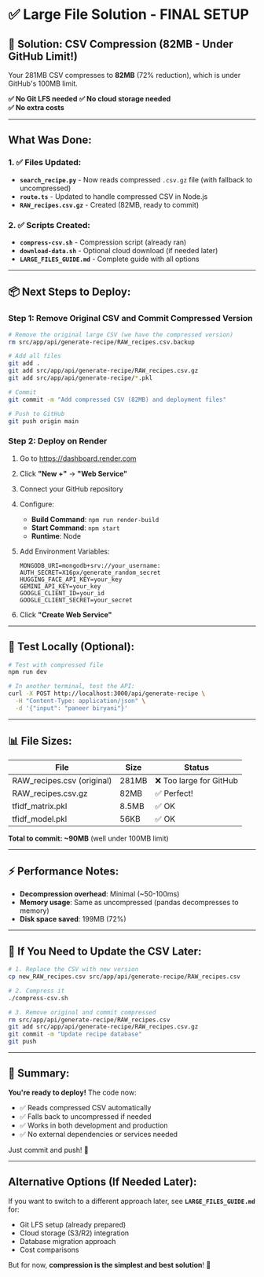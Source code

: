 # ✅ Large File Solution - FINAL SETUP

## 🎯 Solution: CSV Compression (82MB - Under GitHub Limit!)

Your 281MB CSV compresses to **82MB** (72% reduction), which is under GitHub's 100MB limit.

**✅ No Git LFS needed**
**✅ No cloud storage needed**  
**✅ No extra costs**

---

## What Was Done:

### 1. ✅ Files Updated:
- **`search_recipe.py`** - Now reads compressed `.csv.gz` file (with fallback to uncompressed)
- **`route.ts`** - Updated to handle compressed CSV in Node.js
- **`RAW_recipes.csv.gz`** - Created (82MB, ready to commit)

### 2. ✅ Scripts Created:
- **`compress-csv.sh`** - Compression script (already ran)
- **`download-data.sh`** - Optional cloud download (if needed later)
- **`LARGE_FILES_GUIDE.md`** - Complete guide with all options

---

## 📦 Next Steps to Deploy:

### Step 1: Remove Original CSV and Commit Compressed Version

```bash
# Remove the original large CSV (we have the compressed version)
rm src/app/api/generate-recipe/RAW_recipes.csv.backup

# Add all files
git add .
git add src/app/api/generate-recipe/RAW_recipes.csv.gz
git add src/app/api/generate-recipe/*.pkl

# Commit
git commit -m "Add compressed CSV (82MB) and deployment files"

# Push to GitHub
git push origin main
```

### Step 2: Deploy on Render

1. Go to https://dashboard.render.com
2. Click **"New +"** → **"Web Service"**
3. Connect your GitHub repository
4. Configure:
   - **Build Command**: `npm run render-build`
   - **Start Command**: `npm start`
   - **Runtime**: Node

5. Add Environment Variables:
   ```
   MONGODB_URI=mongodb+srv://your_username:
   AUTH_SECRET=X16px/generate_random_secret
   HUGGING_FACE_API_KEY=your_key
   GEMINI_API_KEY=your_key
   GOOGLE_CLIENT_ID=your_id
   GOOGLE_CLIENT_SECRET=your_secret
   ```

6. Click **"Create Web Service"**

---

## 🧪 Test Locally (Optional):

```bash
# Test with compressed file
npm run dev

# In another terminal, test the API:
curl -X POST http://localhost:3000/api/generate-recipe \
  -H "Content-Type: application/json" \
  -d '{"input": "paneer biryani"}'
```

---

## 📊 File Sizes:

| File | Size | Status |
|------|------|--------|
| RAW_recipes.csv (original) | 281MB | ❌ Too large for GitHub |
| RAW_recipes.csv.gz | 82MB | ✅ Perfect! |
| tfidf_matrix.pkl | 8.5MB | ✅ OK |
| tfidf_model.pkl | 56KB | ✅ OK |

**Total to commit: ~90MB** (well under 100MB limit)

---

## ⚡ Performance Notes:

- **Decompression overhead**: Minimal (~50-100ms)
- **Memory usage**: Same as uncompressed (pandas decompresses to memory)
- **Disk space saved**: 199MB (72%)

---

## 🔄 If You Need to Update the CSV Later:

```bash
# 1. Replace the CSV with new version
cp new_RAW_recipes.csv src/app/api/generate-recipe/RAW_recipes.csv

# 2. Compress it
./compress-csv.sh

# 3. Remove original and commit compressed
rm src/app/api/generate-recipe/RAW_recipes.csv
git add src/app/api/generate-recipe/RAW_recipes.csv.gz
git commit -m "Update recipe database"
git push
```

---

## 🎉 Summary:

**You're ready to deploy!** The code now:
- ✅ Reads compressed CSV automatically
- ✅ Falls back to uncompressed if needed
- ✅ Works in both development and production
- ✅ No external dependencies or services needed

Just commit and push! 🚀

---

## Alternative Options (If Needed Later):

If you want to switch to a different approach later, see **`LARGE_FILES_GUIDE.md`** for:
- Git LFS setup (already prepared)
- Cloud storage (S3/R2) integration
- Database migration approach
- Cost comparisons

But for now, **compression is the simplest and best solution**! 🎯
